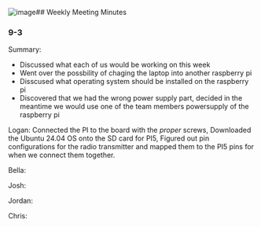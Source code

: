 ![image](https://github.com/user-attachments/assets/7b2e4beb-80c0-4271-9a85-f041e9901efd)## Weekly Meeting Minutes

### 9-3

Summary:
* Discussed what each of us would be working on this week
* Went over the possbility of chaging the laptop into another raspberry pi
* Disscused what operating system should be installed on the raspberry pi
* Discovered that we had the wrong power supply part, decided in the meantime we would use one of the team members powersupply of the raspberry pi

Logan:
Connected the PI to the board with the *proper* screws,
Downloaded the Ubuntu 24.04 OS onto the SD card for PI5,
Figured out pin configurations for the radio transmitter and mapped them to the PI5 pins for when we connect them together.

Bella:

Josh:

Jordan:

Chris:

